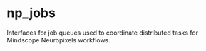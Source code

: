 # np_jobs
Interfaces for job queues used to coordinate distributed tasks for Mindscope Neuropixels workflows.